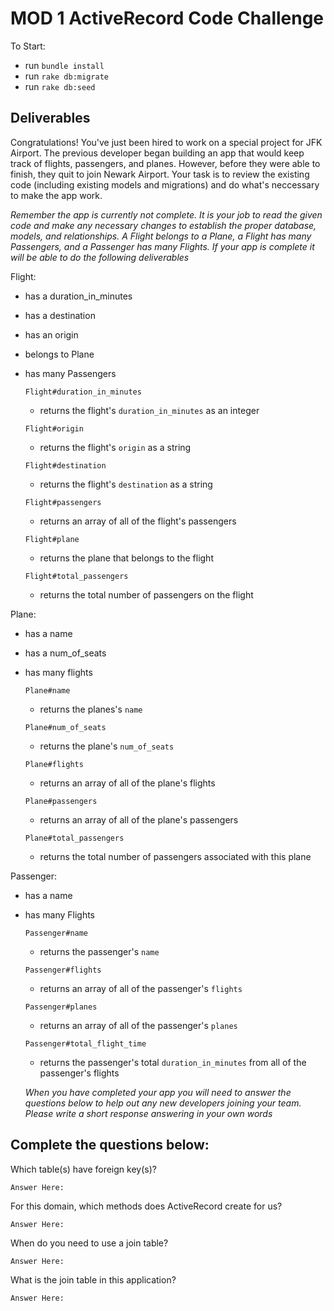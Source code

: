 # MOD 1 ActiveRecord Code Challenge

To Start:
 - run `bundle install`
 - run `rake db:migrate`
 - run `rake db:seed`

## Deliverables

Congratulations! You've just been hired to work on a special project for JFK Airport. The previous developer began building an app that would keep track of flights, passengers, and planes. However, before they were able to finish, they quit to join Newark Airport. Your task is to review the existing code (including existing models and migrations) and do what's neccessary to make the app work.

*Remember the app is currently not complete. It is your job to read the given code and make any necessary changes to establish the proper database, models, and relationships. A Flight belongs to a Plane, a Flight has many Passengers, and a Passenger has many Flights. If your app is complete it will be able to do the following deliverables*

Flight:
- has a duration_in_minutes
- has a destination
- has an origin
- belongs to Plane
- has many Passengers

  `Flight#duration_in_minutes`
    - returns the flight's `duration_in_minutes` as an integer
    
  `Flight#origin`
    - returns the flight's `origin` as a string
    
  `Flight#destination`
    - returns the flight's `destination` as a string
    
  `Flight#passengers`
    - returns an array of all of the flight's passengers
    
  `Flight#plane`
    - returns the plane that belongs to the flight
    
  `Flight#total_passengers`
    - returns the total number of passengers on the flight

Plane:
- has a name
- has a num_of_seats
- has many flights

  `Plane#name`
    - returns the planes's `name`
    
  `Plane#num_of_seats`
    - returns the plane's `num_of_seats`
    
  `Plane#flights`
    - returns an array of all of the plane's flights
    
  `Plane#passengers`
    - returns an array of all of the plane's passengers
    
  `Plane#total_passengers`
    - returns the total number of passengers associated with this plane

Passenger:
- has a name
- has many Flights

  `Passenger#name`
    - returns the passenger's `name`
    
  `Passenger#flights`
    - returns an array of all of the passenger's `flights`
    
  `Passenger#planes`
    - returns an array of all of the passenger's `planes`
    
  `Passenger#total_flight_time`
    - returns the passenger's total `duration_in_minutes` from all of the passenger's flights

  *When you have completed your app you will need to answer the questions below to help out any new developers joining your team. Please write a short response answering in your own words*

## Complete the questions below:

  Which table(s) have foreign key(s)?
  
    Answer Here:

  For this domain, which methods does ActiveRecord create for us?
  
    Answer Here:

  When do you need to use a join table?
  
    Answer Here:

  What is the join table in this application?
  
    Answer Here:
